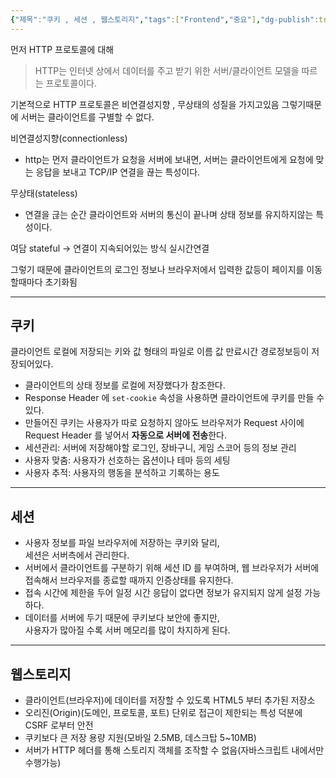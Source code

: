 ```yaml
---
{"제목":"쿠키 , 세션 , 웹스토리지","tags":["Frontend","중요"],"dg-publish":true,"permalink":"/v2/공부노트/Frontend/쿠키 , 세션 , 웹스토리지/","dgPassFrontmatter":true}
---
```



먼저 HTTP 프로토콜에 대해 

> HTTP는 인터넷 상에서 데이터를 주고 받기 위한 서버/클라이언트 모델을 따르는 프로토콜이다.

기본적으로 HTTP 프로토콜은 비연결성지향 , 무상태의 성질을 가지고있음 그렇기때문에 서버는 클라이언트를 구별할 수 없다.

비연결성지향(connectionless)
- http는 먼저 클라이언트가 요청을 서버에 보내면, 서버는 클라이언트에게 요청에 맞는 응답을 보내고 TCP/IP 연결을 끊는 특성이다.

무상태(stateless)
- 연결을 귾는 순간 클라이언트와 서버의 통신이 끝나며 상태 정보를 유지하지않는 특성이다.

여담 stateful -> 연결이 지속되어있는 방식 실시간연결

그렇기 때문에 클라이언트의 로그인 정보나 브라우저에서 입력한 값등이 페이지를 이동할때마다 초기화됨

---
## 쿠키 

클라이언트 로컬에 저장되는 키와 값 형태의 파일로
이름 값 만료시간 경로정보등이 저장되어있다.

- 클라이언트의 상태 정보를 로컬에 저장했다가 참조한다.
- Response Header 에 `set-cookie` 속성을 사용하면 클라이언트에 쿠키를 만들 수 있다.
- 만들어진 쿠키는 사용자가 따로 요청하지 않아도 브라우저가 Request 사이에 Request Header 를 넣어서 **자동으로 서버에 전송**한다.
- 세션관리: 서버에 저장해야할 로그인, 장바구니, 게임 스코어 등의 정보 관리
- 사용자 맞춤: 사용자가 선호하는 옵션이나 테마 등의 세팅
- 사용자 추적: 사용자의 행동을 분석하고 기록하는 용도

---
## 세션

- 사용자 정보를 파일 브라우저에 저장하는 쿠키와 달리,  
    세션은 서버측에서 관리한다.
- 서버에서 클라이언트를 구분하기 위해 세션 ID 를 부여하며, 웹 브라우저가 서버에 접속해서 브라우저를 종료할 때까지 인증상태를 유지한다.
- 접속 시간에 제한을 두어 일정 시간 응답이 없다면 정보가 유지되지 않게 설정 가능하다.
- 데이터를 서버에 두기 때문에 쿠키보다 보안에 좋지만,  
    사용자가 많아질 수록 서버 메모리를 많이 차지하게 된다.

---
## 웹스토리지

- 클라이언트(브라우저)에 데이터를 저장할 수 있도록 HTML5 부터 추가된 저장소
- 오리진(Origin)(도메인, 프로토콜, 포트) 단위로 접근이 제한되는 특성 덕분에 CSRF 로부터 안전
- 쿠키보다 큰 저장 용량 지원(모바일 2.5MB, 데스크탑 5~10MB)
- 서버가 HTTP 헤더를 통해 스토리지 객체를 조작할 수 없음(자바스크립트 내에서만 수행가능)